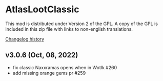 # AtlasLootClassic

This mod is distributed under Version 2 of the GPL.  A copy of the GPL is included in this zip file with links to non-english translations.

[Changelog history](https://github.com/Hoizame/AtlasLootClassic/blob/master/AtlasLootClassic/Documentation/Release_Notes.md)

## v3.0.6 (Oct, 08, 2022)

- fix classic Naxxramas opens when in Wotlk #260
- add missing orange gems pr #259
